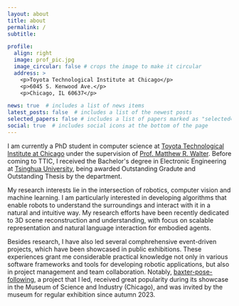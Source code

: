 ```yaml
---
layout: about
title: about
permalink: /
subtitle: 

profile:
  align: right
  image: prof_pic.jpg
  image_circular: false # crops the image to make it circular
  address: >
    <p>Toyota Technological Institute at Chicago</p>
    <p>6045 S. Kenwood Ave.</p>
    <p>Chicago, IL 60637</p>

news: true  # includes a list of news items
latest_posts: false  # includes a list of the newest posts
selected_papers: false # includes a list of papers marked as "selected={true}"
social: true  # includes social icons at the bottom of the page
---
```


I am currently a PhD student in computer science at [Toyota Technological Institute at Chicago](https://www.ttic.edu/) under the supervision of [Prof. Matthew R. Walter](https://home.ttic.edu/~mwalter/). Before coming to TTIC, I received the Bachelor's degree in Electronic Engineering at [Tsinghua University](https://www.tsinghua.edu.cn/en/), being awarded Outstanding Gradute and Outstanding Thesis by the department.

My research interests lie in the intersection of robotics, computer vision and machine learning. I am particularly interested in developing algorithms that enable robots to understand the surroundings and interact with it in a natural and intuitive way. My research efforts have been recently dedicated to 3D scene reconstruction and understanding, with focus on scalable representation and natural language interaction for embodied agents.

Besides research, I have also led several comphrehensive event-driven projects, which have been showcased in public exhibitions. These experiences grant me considerable practical knowledge not only in various software frameworks and tools for developing robotic applications, but also in project management and team collaboration. Notably, [baxter-pose-following](https://shengjie-lin.github.io/projects/1_project/), a project that I led, received great popularity during its showcase in the Museum of Science and Industry (Chicago), and was invited by the museum for regular exhibition since autumn 2023.
